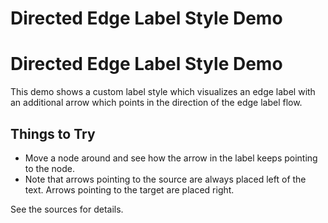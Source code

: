 <!--
 //////////////////////////////////////////////////////////////////////////////
 // @license
 // This file is part of yFiles for HTML 2.6.0.3.
 // Use is subject to license terms.
 //
 // Copyright (c) 2000-2024 by yWorks GmbH, Vor dem Kreuzberg 28,
 // 72070 Tuebingen, Germany. All rights reserved.
 //
 //////////////////////////////////////////////////////////////////////////////
-->
# Directed Edge Label Style Demo

# Directed Edge Label Style Demo

This demo shows a custom label style which visualizes an edge label with an additional arrow which points in the direction of the edge label flow.

## Things to Try

- Move a node around and see how the arrow in the label keeps pointing to the node.
- Note that arrows pointing to the source are always placed left of the text. Arrows pointing to the target are placed right.

See the sources for details.
